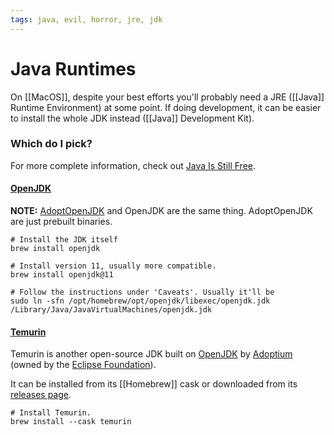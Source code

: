 ```yaml
---
tags: java, evil, horror, jre, jdk
---
```


# Java Runtimes

On [[MacOS]], despite your best efforts you'll probably need a JRE ([[Java]] Runtime Environment) at some point. If doing development, it can be easier to install the whole JDK instead ([[Java]] Development Kit).

### Which do I pick?

For more complete information, check out [Java Is Still Free](https://medium.com/@javachampions/java-is-still-free-3-0-0-ocrt-2021-bca75c88d23b).

#### [OpenJDK](https://openjdk.org/)

**NOTE:** [AdoptOpenJDK](https://adoptopenjdk.net/releases.html) and OpenJDK are the same thing. AdoptOpenJDK are just prebuilt binaries.

```shell
# Install the JDK itself
brew install openjdk

# Install version 11, usually more compatible.
brew install openjdk@11

# Follow the instructions under 'Caveats'. Usually it'll be
sudo ln -sfn /opt/homebrew/opt/openjdk/libexec/openjdk.jdk /Library/Java/JavaVirtualMachines/openjdk.jdk
```

#### [Temurin](https://adoptium.net/temurin/releases/)

Temurin is another open-source JDK built on [OpenJDK](#OpenJDK) by [Adoptium](https://adoptium.net/) (owned by the [Eclipse Foundation](https://www.eclipse.org/org/)).

It can be installed from its [[Homebrew]] cask or downloaded from its [releases page](https://adoptium.net/temurin/releases/).
```shell
# Install Temurin.
brew install --cask temurin
```